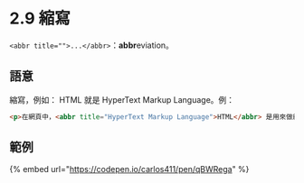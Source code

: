 # 2.9 縮寫

`<abbr title="">...</abbr>`：**abbr**eviation。

## 語意

縮寫，例如： HTML 就是 HyperText Markup Language。例：

```html
<p>在網頁中，<abbr title="HyperText Markup Language">HTML</abbr> 是用來做結構用途。滑鼠移至 abbr 標籤上方，會出現 title 屬性的文字。</p>
```



## 範例

{% embed url="https://codepen.io/carlos411/pen/qBWRega" %}

